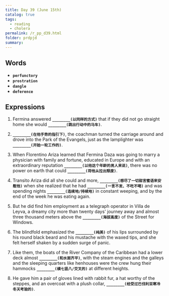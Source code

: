 ```yaml
---
title: Day 39 (June 15th)
catalog: true
tags: 
  - reading
  - cholera
permalink: /r_pp_d39.html
folder: prdpjd
summary: 
---
```


## Words

-   <b data-toggle="tooltip" data-original-title="{{site.data.glossary.perfunctory}}">`perfunctory`</b>
-   <b data-toggle="tooltip" data-original-title="{{site.data.glossary.prostration}}">`prostration`</b>
-   <b data-toggle="tooltip" data-original-title="{{site.data.glossary.dangle}}">`dangle`</b>
-   <b data-toggle="tooltip" data-original-title="{{site.data.glossary.deference}}">`deference`</b>


## Expressions

1.  Fermina answered <b data-toggle="tooltip" data-original-title="{{site.data.answers.39_a}}">`________(以同样的方式)`</b> that if they did not go straight home she would <b data-toggle="tooltip" data-original-title="{{site.data.answers.39_a2}}">`________(跳出行动中的马车)`</b>.

2.  <b data-toggle="tooltip" data-original-title="{{site.data.answers.39_b}}">`________(在他手势的指引下)`</b>, the coachman turned the carriage around and drove into the Park of the Evangels, just as the lamplighter was <b data-toggle="tooltip" data-original-title="{{site.data.answers.39_b2}}">`________(开始一轮工作的)`</b>.

3.  When Florentino Ariza learned that Fermina Daza was going to marry a physician with family and fortune, educated in Europe and with an extraordinary reputation <b data-toggle="tooltip" data-original-title="{{site.data.answers.39_c}}">`________(以他这个年龄的男人来说)`</b>, there was no power on earth that could <b data-toggle="tooltip" data-original-title="{{site.data.answers.39_c2}}">`________(将他从拉出颓废)`</b>.

4.  Transito Ariza did all she could and more, <b data-toggle="tooltip" data-original-title="{{site.data.answers.39_d}}">`________(想尽了一切甜言蜜语来安慰他)`</b> when she realized that he had <b data-toggle="tooltip" data-original-title="{{site.data.answers.39_d2}}">`________(一言不发、不吃不喝)`</b> and was spending nights <b data-toggle="tooltip" data-original-title="{{site.data.answers.39_d3}}">`________(连续地/持续地)`</b> in constant weeping, and by the end of the week he was eating again.

5.  But he did find him employment as a telegraph operator in Villa de Leyva, a dreamy city more than twenty days' journey away and almost three thousand meters above the <b data-toggle="tooltip" data-original-title="{{site.data.answers.39_e}}">`________(海拔高度)`</b> of the Street for Windows.

6.  The blindfold emphasized the <b data-toggle="tooltip" data-original-title="{{site.data.answers.39_f}}">`________(纯美)`</b> of his lips surrounded by his round black beard and his mustache with the waxed tips, and she felt herself shaken by a sudden surge of panic.

7.  Like them, the boats of the River Company of the Caribbean had a lower deck almost <b data-toggle="tooltip" data-original-title="{{site.data.answers.39_h}}">`________(和水面齐平)`</b>, with the steam engines and the galleys and the sleeping quarters like henhouses were the crew hung their hammocks <b data-toggle="tooltip" data-original-title="{{site.data.answers.39_h2}}">`________(横七竖八/交叉的)`</b> at different heights.

8.  He gave him a pair of gloves lined with rabbit fur, a hat worthy of the steppes, and an overcoat with a plush collar, <b data-toggle="tooltip" data-original-title="{{site.data.answers.39_g}}">`________(经受过巴伐利亚寒冷冬天考验的)`</b>.
